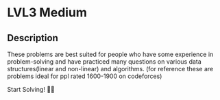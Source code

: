 # LVL3 Medium

## Description
These problems are best suited for people who have some experience in problem-solving and have practiced many questions on various data structures(linear and non-linear)  and algorithms. (for reference these are problems ideal for ppl rated 1600-1900 on codeforces)

Start Solving! 🎉🎉